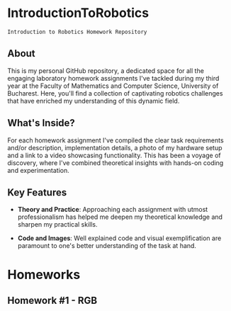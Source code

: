 # IntroductionToRobotics
    Introduction to Robotics Homework Repository

## About
This is my personal GitHub repository, a dedicated space for all the engaging laboratory homework assignments I've tackled during my third year at the Faculty of Mathematics and Computer Science, University of Bucharest. Here, you'll find a collection of captivating robotics challenges that have enriched my understanding of this dynamic field.

## What's Inside?
For each homework assignment I've compiled the clear task requirements and/or description, implementation details, a photo of my hardware setup and a link to a video showcasing functionality. This has been a voyage of discovery, where I've combined theoretical insights with hands-on coding and experimentation. 

## Key Features

- **Theory and Practice**: Approaching each assignment with utmost professionalism has helped me deepen my theoretical knowledge and sharpen my practical skills.

- **Code and Images**: Well explained code and visual exemplification are paramount to one's better understanding of the task at hand.

# Homeworks

## Homework #1 - RGB


##

